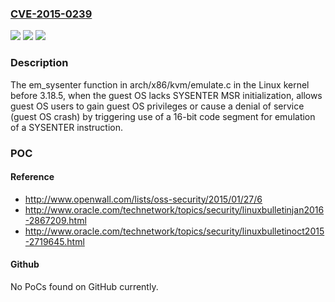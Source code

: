 ### [CVE-2015-0239](https://cve.mitre.org/cgi-bin/cvename.cgi?name=CVE-2015-0239)
![](https://img.shields.io/static/v1?label=Product&message=n%2Fa&color=blue)
![](https://img.shields.io/static/v1?label=Version&message=%3D%20n%2Fa%20&color=brighgreen)
![](https://img.shields.io/static/v1?label=Vulnerability&message=n%2Fa&color=brighgreen)

### Description

The em_sysenter function in arch/x86/kvm/emulate.c in the Linux kernel before 3.18.5, when the guest OS lacks SYSENTER MSR initialization, allows guest OS users to gain guest OS privileges or cause a denial of service (guest OS crash) by triggering use of a 16-bit code segment for emulation of a SYSENTER instruction.

### POC

#### Reference
- http://www.openwall.com/lists/oss-security/2015/01/27/6
- http://www.oracle.com/technetwork/topics/security/linuxbulletinjan2016-2867209.html
- http://www.oracle.com/technetwork/topics/security/linuxbulletinoct2015-2719645.html

#### Github
No PoCs found on GitHub currently.

